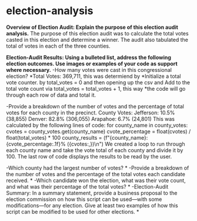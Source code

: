 # election-analysis
**Overview of Election Audit: Explain the purpose of this election audit analysis.**
  The purpose of this election audit was to calculate the total votes casted in this election and determine a winner. The audit also tabulated the total of votes in each of the three counties.

**Election-Audit Results: Using a bulleted list, address the following election outcomes. Use images or examples of your code as support where necessary.**
-How many votes were cast in this congressional election?
  *Total Votes: 369,711, this was determiend by 
  *Initialize a total vote counter. by total_votes = 0 and then opening up the csv and   Add to the total vote count via total_votes = total_votes + 1, this way *the code will go through each row of data and total it. 

-Provide a breakdown of the number of votes and the percentage of total votes for each county in the precinct.
County Votes:
Jefferson: 10.5% (38,855) 
Denver: 82.8% (306,055)
Arapahoe: 6.7% (24,801)
This was calculated by the following lines of code:
    for county_name in county_votes:
        cvotes = county_votes.get(county_name)
        cvote_percentage = float(cvotes) / float(total_votes) * 100
        county_results = (f"{county_name}: {cvote_percentage:.1f}% ({cvotes:,})\n")
 We created a loop to run through each county name and take the vote total of each county and divide it by 100. The last row of code displays the results to be read by the user.       

-Which county had the largest number of votes?
  *
-Provide a breakdown of the number of votes and the percentage of the total votes each candidate received.
  *
-Which candidate won the election, what was their vote count, and what was their percentage of the total votes?
  *
-Election-Audit Summary: In a summary statement, provide a business proposal to the election commission on how this script can be used—with some modifications—for any election. Give at least two examples of how this script can be modified to be used for other elections.
  *
